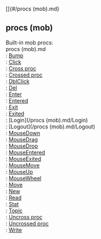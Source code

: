 []{#/procs (mob).md}    
## procs (mob)    
Built-in mob procs:    
procs (mob).md    
:   [Bump](/atom/movable/proc/Bump)    
:   [Click](/atom/proc/Click)    
:   [Cross proc](/atom/proc/Cross)    
:   [Crossed proc](/atom/proc/Crossed)    
:   [DblClick](/atom/proc/DblClick)    
:   [Del](/datum/proc/Del)    
:   [Enter](/atom/proc/Enter)    
:   [Entered](/atom/proc/Entered)    
:   [Exit](/atom/proc/Exit)    
:   [Exited](/atom/proc/Exited)    
:   [Login](/procs (mob).md/Login)    
:   [Logout](/procs (mob).md/Logout)    
:   [MouseDown](/atom/proc/MouseDown)    
:   [MouseDrag](/atom/proc/MouseDrag)    
:   [MouseDrop](/atom/proc/MouseDrop)    
:   [MouseEntered](/atom/proc/MouseEntered)    
:   [MouseExited](/atom/proc/MouseExited)    
:   [MouseMove](/atom/proc/MouseMove)    
:   [MouseUp](/atom/proc/MouseUp)    
:   [MouseWheel](/atom/proc/MouseWheel)    
:   [Move](/atom/movable/proc/Move)    
:   [New](/atom/proc/New)    
:   [Read](/datum/proc/Read)    
:   [Stat](/atom/proc/Stat)    
:   [Topic](/datum/proc/Topic)    
:   [Uncross proc](/atom/proc/Uncross)    
:   [Uncrossed proc](/atom/proc/Uncrossed)    
:   [Write](/datum/proc/Write)  